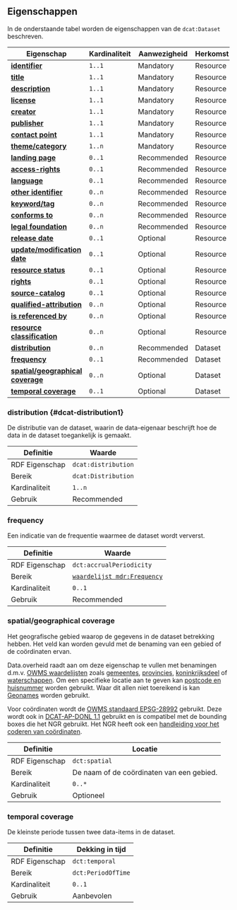 ## Eigenschappen

In de onderstaande tabel worden de eigenschappen van de `dcat:Dataset` beschreven.

| **Eigenschap**                                            | Kardinaliteit | Aanwezigheid | Herkomst |
|-----------------------------------------------------------|---------------|--------------|----------|
| [**identifier**](#identifier)                             | `1..1`        | Mandatory    | Resource |
| [**title**](#title)                                       | `1..1`        | Mandatory    | Resource |
| [**description**](#description)                           | `1..1`        | Mandatory    | Resource |
| [**license**](#license)                                   | `1..1`        | Mandatory    | Resource |
| [**creator**](#creator)                                   | `1..1`        | Mandatory    | Resource |
| [**publisher**](#publisher)                               | `1..1`        | Mandatory    | Resource |
| [**contact point**](#contact-point)                       | `1..1`        | Mandatory    | Resource |
| [**theme/category**](#theme-category)                     | `1..n`        | Mandatory    | Resource |
| [**landing page**](#landing-page)                         | `0..1`        | Recommended  | Resource |
| [**access-rights**](#access-rights)                       | `0..1`        | Recommended  | Resource |
| [**language**](#language)                                 | `0..1`        | Recommended  | Resource |
| [**other identifier**](#other-identifier)                 | `0..n`        | Recommended  | Resource |
| [**keyword/tag**](#keyword-tag)                           | `0..n`        | Recommended  | Resource |
| [**conforms to**](#conforms-to)                           | `0..n`        | Recommended  | Resource |
| [**legal foundation**](#legal-foundation)                 | `0..n`        | Recommended  | Resource |
| [**release date**](#release-date)                         | `0..1`        | Optional     | Resource |
| [**update/modification date**](#update-modification-date) | `0..1`        | Optional     | Resource |
| [**resource status**](#resource-status)                   | `0..1`        | Optional     | Resource |
| [**rights**](#rights)                                     | `0..1`        | Optional     | Resource |
| [**source-catalog**](#source-catalog)                     | `0..1`        | Optional     | Resource |
| [**qualified-attribution**](#qualified-attribution)       | `0..n`        | Optional     | Resource |
| [**is referenced by**](#is-referenced-by)                 | `0..n`        | Optional     | Resource |
| [**resource classification**](#resource-classification)   | `0..n`        | Optional     | Resource |
| [**distribution**](#dcat-distribution1)                   | `0..n`        | Recommended  | Dataset  |
| [**frequency**](#dct-accrualPeriodicity)                  | `0..1`        | Recommended  | Dataset  |
| [**spatial/geographical coverage**](#dct-spatial)         | `0..n`        | Optional     | Dataset  |
| [**temporal coverage**](#dct-temporal)                    | `0..1`        | Optional     | Dataset  |

### distribution {#dcat-distribution1}

De distributie van de dataset, waarin de data-eigenaar beschrijft hoe de data in de dataset toegankelijk is gemaakt.



| Definitie      | Waarde              |
|----------------|---------------------|
| RDF Eigenschap | `dcat:distribution` |
| Bereik         | `dcat:Distribution` |
| Kardinaliteit  | `1..n`              |
| Gebruik        | Recommended         |

### frequency

Een indicatie van de frequentie waarmee de dataset wordt ververst.

| Definitie      | Waarde                                                    |
|----------------|-----------------------------------------------------------|
| RDF Eigenschap | `dct:accrualPeriodicity`                                  |
| Bereik         | [`waardelijst mdr:Frequency`](#waardelijst-mdr-Frequency) |
| Kardinaliteit  | `0..1`                                                    |
| Gebruik        | Recommended                                               |

### spatial/geographical coverage

Het geografische gebied waarop de gegevens in de dataset betrekking hebben. Het veld kan worden gevuld met de benaming van een gebied of de coördinaten ervan.

Data.overheid raadt aan om deze eigenschap te vullen met benamingen d.m.v. <a href="https://standaarden.overheid.nl/owms/4.0/doc/waardelijsten">OWMS waardelijsten</a> zoals <a href="https://standaarden.overheid.nl/owms/4.0/doc/waardelijsten/overheid.gemeente">gemeentes</a>, <a href="https://standaarden.overheid.nl/owms/4.0/doc/waardelijsten/overheid.provincie">provincies</a>, <a href="https://standaarden.overheid.nl/owms/terms/Koninkrijksdeel.html">koninkrijksdeel</a> of <a href="https://standaarden.overheid.nl/owms/4.0/doc/waardelijsten/overheid.waterschap">waterschappen</a>. Om een specifieke locatie aan te geven kan <a href="https://standaarden.overheid.nl/owms/4.0/doc/syntax-codeerschemas/overheid.postcodehuisnummer">postcode en huisnummer</a>  worden gebruikt. Waar dit allen niet toereikend is kan <a href="https://www.geonames.org/">Geonames</a> worden gebruikt. 

Voor coördinaten wordt de <a href="https://standaarden.overheid.nl/owms/4.0/doc/syntax-codeerschemas/overheid.epsg28992">OWMS standaard EPSG-28992</a> gebruikt. Deze wordt ook in <a href="https://dcat-ap-donl.readthedocs.io/en/latest/">DCAT-AP-DONL 1.1</a> gebruikt en is compatibel met de bounding boxes die het NGR gebruikt. Het NGR heeft ook een <a href="https://dcat-ap-donl.readthedocs.io/en/latest/">handleiding voor het coderen van coördinaten</a>.

| Definitie      | Locatie                                   |
|----------------|-------------------------------------------|
| RDF Eigenschap | `dct:spatial`                             |
| Bereik         | De naam of de coördinaten van een gebied. |
| Kardinaliteit  | `0..*`                                    |
| Gebruik        | Optioneel                                 |

<div class="issue" data-number="3"></div>

### temporal coverage

De kleinste periode tussen twee data-items in de dataset.

| Definitie      | Dekking in tijd    |
|----------------|--------------------|
| RDF Eigenschap | `dct:temporal`     |
| Bereik         | `dct:PeriodOfTime` |
| Kardinaliteit  | `0..1`             |
| Gebruik        | Aanbevolen         |
